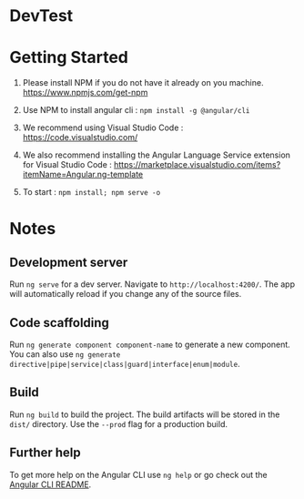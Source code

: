 
# DevTest

# Getting Started

1. Please install NPM if you do not have it already on you machine. 
https://www.npmjs.com/get-npm

2. Use NPM to install angular cli :
``` npm install -g @angular/cli ```

3. We recommend using Visual Studio Code :
https://code.visualstudio.com/

4. We also recommend installing the Angular Language Service extension for Visual Studio Code : https://marketplace.visualstudio.com/items?itemName=Angular.ng-template

5. To start : ``` npm install; npm serve -o ```

# Notes

## Development server

Run `ng serve` for a dev server. Navigate to `http://localhost:4200/`. The app will automatically reload if you change any of the source files.

## Code scaffolding

Run `ng generate component component-name` to generate a new component. You can also use `ng generate directive|pipe|service|class|guard|interface|enum|module`.

## Build

Run `ng build` to build the project. The build artifacts will be stored in the `dist/` directory. Use the `--prod` flag for a production build.



## Further help

To get more help on the Angular CLI use `ng help` or go check out the [Angular CLI README](https://github.com/angular/angular-cli/blob/master/README.md).


